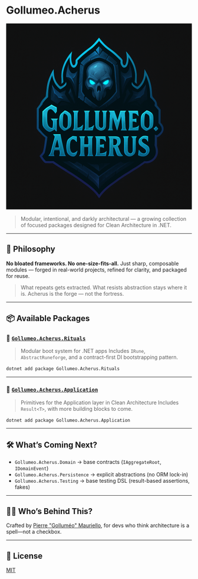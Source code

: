 ﻿# Gollumeo.Acherus

![Icon.png](Rituals/Icon.png)

> Modular, intentional, and darkly architectural — a growing collection of focused packages designed for Clean Architecture in .NET.

---

## 🧱 Philosophy

**No bloated frameworks. No one-size-fits-all.**
Just sharp, composable modules — forged in real-world projects, refined for clarity, and packaged for reuse.

> What repeats gets extracted. What resists abstraction stays where it is.
> Acherus is the forge — not the fortress.

---

## 📦 Available Packages

### 🔹 [`Gollumeo.Acherus.Rituals`](https://www.nuget.org/packages/Gollumeo.Acherus.Rituals)

> Modular boot system for .NET apps
> Includes `IRune`, `AbstractRuneforge`, and a contract-first DI bootstrapping pattern.

```bash
dotnet add package Gollumeo.Acherus.Rituals
```

---

### 🔹 [`Gollumeo.Acherus.Application`](https://www.nuget.org/packages/Gollumeo.Acherus.Application)

> Primitives for the Application layer in Clean Architecture
> Includes `Result<T>`, with more building blocks to come.

```bash
dotnet add package Gollumeo.Acherus.Application
```

---

## 🛠️ What’s Coming Next?

* `Gollumeo.Acherus.Domain` → base contracts (`IAggregateRoot`, `IDomainEvent`)
* `Gollumeo.Acherus.Persistence` → explicit abstractions (no ORM lock-in)
* `Gollumeo.Acherus.Testing` → base testing DSL (result-based assertions, fakes)

---

## 🧙‍♂️ Who’s Behind This?

Crafted by [Pierre "Golluméo" Mauriello](https://github.com/gollumeo),
for devs who think architecture is a spell—not a checkbox.

---

## 📜 License

[MIT](./LICENSE)
